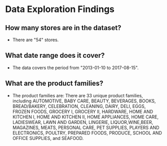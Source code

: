 # Data Exploration Findings

## How many stores are in the dataset?
* There are "54" stores.

## What date range does it cover?
* The data covers the period from "2013-01-10 to 2017-08-15".

## What are the product families?
* The product families are:
 There are 33 unique product families, including AUTOMOTIVE, BABY CARE, BEAUTY, BEVERAGES, BOOKS, BREAD/BAKERY, CELEBRATION, CLEANING, DAIRY, DELI, EGGS, FROZEN FOODS, GROCERY I, GROCERY II, HARDWARE, HOME AND KITCHEN I, HOME AND KITCHEN II, HOME APPLIANCES, HOME CARE, LADIESWEAR, LAWN AND GARDEN, LINGERIE, LIQUOR,WINE,BEER, MAGAZINES, MEATS, PERSONAL CARE, PET SUPPLIES, PLAYERS AND ELECTRONICS, POULTRY, PREPARED FOODS, PRODUCE, SCHOOL AND OFFICE SUPPLIES, and SEAFOOD.
